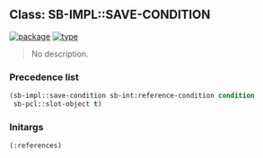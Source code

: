 ## Class: SB-IMPL::SAVE-CONDITION
[![package](https://img.shields.io/badge/Package-SB--IMPL-5f9ea0.svg?style=social&colorA=999999)](../) [![type](https://img.shields.io/badge/Type-Class-5f9ea0.svg?style=social&colorA=999999)](../#class) 

> No description.

### Precedence list
```cl
(sb-impl::save-condition sb-int:reference-condition condition
 sb-pcl::slot-object t)
```
### Initargs
```cl
(:references)
```
